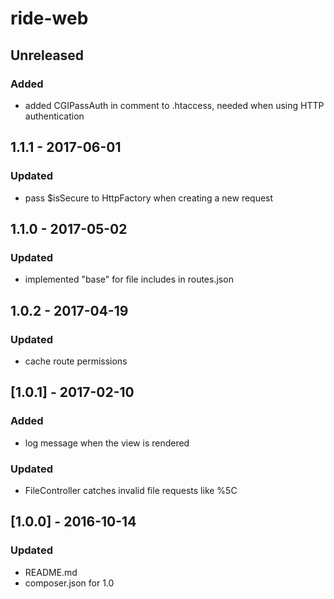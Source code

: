 # ride-web

## Unreleased
### Added
- added CGIPassAuth in comment to .htaccess, needed when using HTTP authentication

## 1.1.1 - 2017-06-01
### Updated
- pass $isSecure to HttpFactory when creating a new request

## 1.1.0 - 2017-05-02
### Updated
- implemented "base" for file includes in routes.json

## 1.0.2 - 2017-04-19
### Updated
- cache route permissions

## [1.0.1] - 2017-02-10
### Added 
- log message when the view is rendered
### Updated
- FileController catches invalid file requests like %5C

## [1.0.0] - 2016-10-14
### Updated 
- README.md
- composer.json for 1.0

